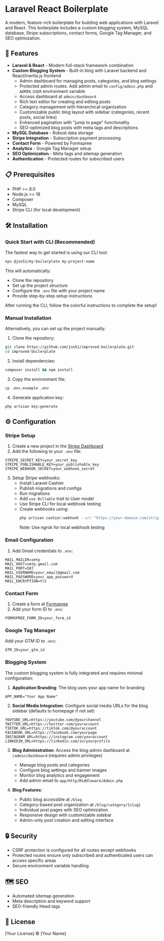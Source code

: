 # Laravel React Boilerplate

A modern, feature-rich boilerplate for building web applications with Laravel and React. This boilerplate includes a custom blogging system, MySQL database, Stripe subscriptions, contact forms, Google Tag Manager, and SEO optimization.

## 🚀 Features

-   **Laravel & React** - Modern full-stack framework combination
-   **Custom Blogging System** - Built-in blog with Laravel backend and React/Inertia.js frontend
    -   Admin dashboard for managing posts, categories, and blog settings
    -   Protected admin routes. Add admin email to `config/admin.php` and `ADMIN_USER` environment variable
    -   Access dashboard at `admin/dashboard`
    -   Rich text editor for creating and editing posts
    -   Category management with hierarchical organization
    -   Customizable public blog layout with sidebar (categories, recent posts, social links)
    -   Enhanced pagination with "jump to page" functionality
    -   SEO-optimized blog posts with meta tags and descriptions
-   **MySQL Database** - Robust data storage
-   **Stripe Integration** - Subscription payment processing
-   **Contact Form** - Powered by Formspree
-   **Analytics** - Google Tag Manager setup
-   **SEO Optimization** - Meta tags and sitemap generation
-   **Authentication** - Protected routes for subscribed users

## 📋 Prerequisites

-   PHP >= 8.0
-   Node.js >= 18
-   Composer
-   MySQL
-   Stripe CLI (for local development)

## 🛠️ Installation

### Quick Start with CLI (Recommended)

The fastest way to get started is using our CLI tool:

```bash
npx @jox51/my-boilerplate my-project-name
```

This will automatically:

-   Clone the repository
-   Set up the project structure
-   Configure the `.env` file with your project name
-   Provide step-by-step setup instructions

After running the CLI, follow the colorful instructions to complete the setup!

### Manual Installation

Alternatively, you can set up the project manually:

1. Clone the repository:

```bash
git clone https://github.com/jox51/improved-boilerplate.git
cd improved-boilerplate
```

2. Install dependencies:

```bash
composer install && npm install
```

3. Copy the environment file:

```bash
cp .env.example .env
```

4. Generate application key:

```bash
php artisan key:generate
```

## ⚙️ Configuration

### Stripe Setup

1. Create a new project in the [Stripe Dashboard](https://dashboard.stripe.com)
2. Add the following to your `.env` file:

```env
STRIPE_SECRET_KEY=your_secret_key
STRIPE_PUBLISHABLE_KEY=your_publishable_key
STRIPE_WEBHOOK_SECRET=your_webhook_secret
```

3. Setup Stripe webhooks:
    - Install Laravel Cashier
    - Publish migrations and configs
    - Run migrations
    - Add `use Billable` trait to User model
    - Use Stripe CLI for local webhook testing
    - Create webhooks using:
        ```bash
        php artisan cashier:webhook --url "https://your-domain.com/stripe/webhook"
        ```
        Note: Use ngrok for local webhook testing

### Email Configuration

1. Add Gmail credentials to `.env`:

```env
MAIL_MAILER=smtp
MAIL_HOST=smtp.gmail.com
MAIL_PORT=587
MAIL_USERNAME=your_email@gmail.com
MAIL_PASSWORD=your_app_password
MAIL_ENCRYPTION=tls
```

### Contact Form

1. Create a form at [Formspree](https://formspree.io)
2. Add your form ID to `.env`:

```env
FORMSPREE_FORM_ID=your_form_id
```

### Google Tag Manager

Add your GTM ID to `.env`:

```env
GTM_ID=your_gtm_id
```

### Blogging System

The custom blogging system is fully integrated and requires minimal configuration:

1. **Application Branding**: The blog uses your app name for branding

```env
APP_NAME="Your App Name"
```

2. **Social Media Integration**: Configure social media URLs for the blog sidebar (defaults to homepage if not set)

```env
YOUTUBE_URL=https://youtube.com/@yourchannel
TWITTER_URL=https://twitter.com/youraccount
TIKTOK_URL=https://tiktok.com/@youraccount
FACEBOOK_URL=https://facebook.com/yourpage
INSTAGRAM_URL=https://instagram.com/youraccount
LINKEDIN_URL=https://linkedin.com/in/yourprofile
```

3. **Blog Administration**: Access the blog admin dashboard at `/admin/dashboard` (requires admin privileges)

    - Manage blog posts and categories
    - Configure blog settings and banner images
    - Monitor blog analytics and engagement
    - Add admin email to `app/Http/Middleware/Admin.php`

4. **Blog Features**:
    - Public blog accessible at `/blog`
    - Category-based post organization at `/blog/category/{slug}`
    - Individual post pages with SEO optimization
    - Responsive design with customizable sidebar
    - Admin-only post creation and editing interface

## 🔒 Security

-   CSRF protection is configured for all routes except webhooks
-   Protected routes ensure only subscribed and authenticated users can access specific areas
-   Secure environment variable handling

## 🗺️ SEO

-   Automated sitemap generation
-   Meta description and keyword support
-   SEO-friendly Head tags

## 📝 License

[Your License] © [Your Name]
